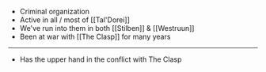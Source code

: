- Criminal organization
- Active in all / most of [[Tal'Dorei]]
- We've run into them in both [[Stilben]] & [[Westruun]]
- Been at war with [[The Clasp]] for many years
--- 
- Has the upper hand in the conflict with The Clasp